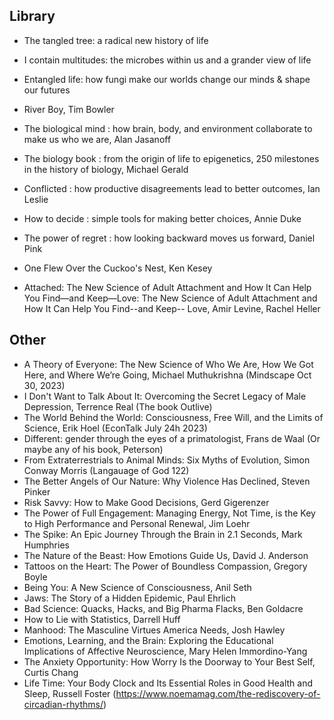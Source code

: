 ## Library

- The tangled tree: a radical new history of life
- I contain multitudes: the microbes within us and a grander view of life
- Entangled life: how fungi make our worlds change our minds & shape our futures

- River Boy, Tim Bowler
- The biological mind : how brain, body, and environment collaborate to make us who we are, Alan Jasanoff
- The biology book : from the origin of life to epigenetics, 250 milestones in the history of biology, Michael Gerald
- Conflicted : how productive disagreements lead to better outcomes, Ian Leslie
- How to decide : simple tools for making better choices, Annie Duke
- The power of regret : how looking backward moves us forward, Daniel Pink
- One Flew Over the Cuckoo's Nest, Ken Kesey
- Attached: The New Science of Adult Attachment and How It Can Help You Find—and Keep—Love: The New Science of Adult Attachment and How It Can Help You Find--and Keep-- Love, Amir Levine, Rachel Heller

## Other

- A Theory of Everyone: The New Science of Who We Are, How We Got Here, and Where We’re Going, Michael Muthukrishna (Mindscape Oct 30, 2023)
- I Don't Want to Talk About It: Overcoming the Secret Legacy of Male Depression, Terrence Real (The book Outlive)
- The World Behind the World: Consciousness, Free Will, and the Limits of Science, Erik Hoel (EconTalk July 24h 2023)
- Different: gender through the eyes of a primatologist, Frans de Waal (Or maybe any of his book, Peterson)
- From Extraterrestrials to Animal Minds: Six Myths of Evolution, Simon Conway Morris (Langauage of God 122)
- The Better Angels of Our Nature: Why Violence Has Declined, Steven Pinker
- Risk Savvy: How to Make Good Decisions, Gerd Gigerenzer
- The Power of Full Engagement: Managing Energy, Not Time, is the Key to High Performance and Personal Renewal, Jim Loehr
- The Spike: An Epic Journey Through the Brain in 2.1 Seconds, Mark Humphries 
- The Nature of the Beast: How Emotions Guide Us, David J. Anderson
- Tattoos on the Heart: The Power of Boundless Compassion, Gregory Boyle
- Being You: A New Science of Consciousness, Anil Seth
- Jaws: The Story of a Hidden Epidemic, Paul Ehrlich
- Bad Science: Quacks, Hacks, and Big Pharma Flacks, Ben Goldacre 
- How to Lie with Statistics, Darrell Huff
- Manhood: The Masculine Virtues America Needs, Josh Hawley 
- Emotions, Learning, and the Brain: Exploring the Educational Implications of Affective Neuroscience, Mary Helen Immordino-Yang
- The Anxiety Opportunity: How Worry Is the Doorway to Your Best Self, Curtis Chang
- Life Time: Your Body Clock and Its Essential Roles in Good Health and Sleep, Russell Foster (https://www.noemamag.com/the-rediscovery-of-circadian-rhythms/)
